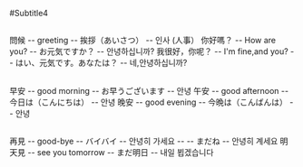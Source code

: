#Subtitle4

##

問候 -- greeting -- 挨拶（あいさつ） -- 인사 (人事）
你好嗎？ -- How are you? -- お元気ですか？ -- 안녕하십니까?
我很好，你呢？ -- I'm fine,and you? -- はい、元気です。あなたは？ -- 네,안녕하십니까?

##

早安 -- good morning -- お早うございます -- 안녕
午安 -- good afternoon -- 今日は（こんにちは） -- 안녕
晚安 -- good evening -- 今晩は（こんばんは） -- 안녕

##

再見 -- good-bye -- バイバイ -- 안녕히 가세요
-- -- まだね -- 안녕히 계세요
明天見 -- see you tomorrow -- まだ明日 -- 내일 뵙겠습니다
